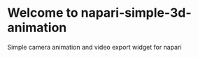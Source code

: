 # Welcome to napari-simple-3d-animation

Simple camera animation and video export widget for napari
